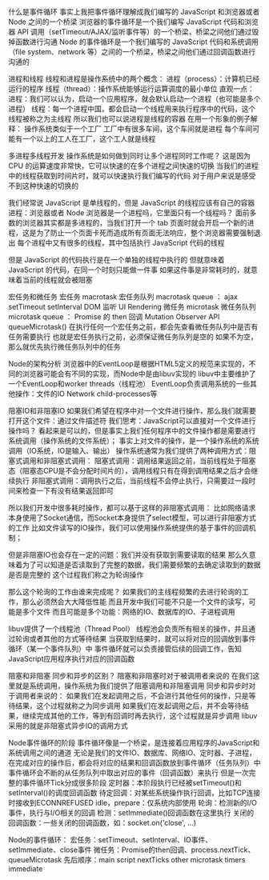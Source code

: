 什么是事件循环
事实上我把事件循环理解成我们编写的 JavaScript 和浏览器或者 Node 之间的一个桥梁
浏览器的事件循环是一个我们编写 JavaScript 代码和浏览器 API 调用（setTimeout/AJAX/监听事件等）的一个桥梁，桥梁之间他们通过毁掉函数进行沟通
Node 的事件循环是一个我们编写的 JavaScript 代码和系统调用（file system、network 等）之间的一个桥梁，桥梁之间他们通过回调函数进行沟通的

进程和线程
线程和进程是操作系统中的两个概念：
进程（process）：计算机已经运行的程序
线程（thread）：操作系统能够运行运算调度的最小单位
直观一点：
进程：我们可以认为，启动一个应用程序，就会默认启动一个进程（也可能是多个进程）
线程：每一个进程中国，都会启动一个线程用来执行程序中的代码，这个线程被称之为主线程
所以我们也可以说进程是线程的容器
在用一个形象的例子解释：
操作系统类似于一个工厂
工厂中有很多车间，这个车间就是进程
每个车间可能有一个以上的工人在工厂，这个工人就是线程

多进程多线程开发
操作系统是如何做到同时让多个进程同时工作呢？
这是因为 CPU 的运算速度非常快，它可以快速的在多个进程之间快速的切换
当我们的进程中的线程获取到时间片时，就可以快速执行我们编写的代码
对于用户来说是感受不到这种快速的切换的

我们经常说 JavaScript 是单线程的，但是 JavaScript 的线程应该有自己的容器进程：浏览器或者 Node
浏览器是一个进程吗，它里面只有一个线程吗？
面前多数的浏览器其实都是多进程的，当我们打开一个 tab 页面时就会开启一个新的进程，这是为了防止一个页面卡死而造成所有页面无法响应，整个浏览器需要强制退出
每个进程中又有很多的线程，其中包括执行 JavaScript 代码的线程

但是 JavaScript 的代码执行是在一个单独的线程中执行的
但就意味着 JavaScript 的代码，在同一个时刻只能做一件事
如果这件事是非常耗时的，就意味着当前的线程就会被阻塞

宏任务和微任务
宏任务 macrotask 宏任务队列 macrotask queue ： ajax setTimeout setInterval DOM 监听 UI Rendering
微任务 microtask 微任务队列 microtask queue ： Promise 的 then 回调 Mutation Observer API queueMicrotask()
在执行任何一个宏任务之前，都会先查看微任务队列中是否有任务需要执行
也就是宏任务执行之前，必须保证微任务队列是空的
如果不为空，那么就优先执行微任务队列中的任务

Node的架构分析
浏览器中的EventLoop是根据HTML5定义的规范来实现的，不同的浏览器可能会有不同的实现，而Node中是由libuv实现的
libuv中主要维护了一个EventLoop和worker threads（线程池）
EventLoop负责调用系统的一些其他操作：文件的IO Network child-processes等

阻塞IO和非阻塞IO
如果我们希望在程序中对一个文件进行操作，那么我们就需要打开这个文件：通过文件描述符
我们思考：JavaScript可以直接对一个文件进行操作吗？
看起来是可以的，但是事实上我们任何程序中的文件操作都是需要进行系统调用（操作系统的文件系统）；
事实上对文件的操作，是一个操作系统的系统调用（IO系统，IO是输入、输出）
操作系统通常为我们提供了两种调用方式：阻塞式调用和非阻塞式调用：
阻塞式调用：调用结果返回之前，当前线程处于阻塞态（阻塞态CPU是不会分配时间片的），调用线程只有在得到调用结果之后才会继续执行
非阻塞式调用：调用执行之后，当前线程不会停止执行，只需要过一段时间来检查一下有没有结果返回即可

所以我们开发中很多耗时操作，都可以基于这样的非阻塞式调用：
比如网络请求本身使用了Socket通信，而Socket本身提供了select模型，可以进行非阻塞方式的工作
比如文件读写的IO操作，我们可以使用操作系统提供的基于事件的回调机制；

但是非阻塞IO也会存在一定的问题：我们并没有获取到需要读取的结果
那么久意味着为了可以知道是否读取到了完整的数据，我们需要频繁的去确定读取到的数据是否是完整的
这个过程我们称之为轮询操作

那么这个轮询的工作由谁来完成呢？
如果我们的主线程频繁的去进行轮询的工作，那么必须然会大大降低性能
而且开发中我们可能不只是一个文件的读写，可能是多个文件
而且可能是多个功能：网络的IO、数据库的IO、子进程调用

libuv提供了一个线程池（Thread Pool）
线程池会负责所有相关的操作，并且通过轮询或者其他的方式等待结果
当获取到结果时，就可以将对应的回调放到事件循环（某一个事件队列）中
事件循环就可以负责接管后续的回调工作，告知JavaScript应用程序执行对应的回调函数

阻塞和非阻塞 同步和异步的区别？
阻塞和非阻塞时对于被调用者来说的
在我们这里就是系统调用，操作系统为我们提供了阻塞调用和非阻塞调用
同步和异步时对于调用者来说的：
如果我们在发起调用之后，不会进行其他任何的操作，只是等待结果，这个过程就称之为同步调用
如果我们在发起调用之后，并不会等待结果，继续完成其他的工作，等到有回调时再去执行，这个过程就是异步调用
libuv采用的就是非阻塞式异步IO的调用方式


Node事件循环的阶段
事件循环像是一个桥梁，是连接着应用程序的JavaScript和系统调用之间的通道
无论是我们的文件IO、数据库、网络IO、定时器、子进程，在完成对应的操作后，都会将对应的结果和回调函数放到事件循环（任务队列）中
事件循环会不断的从任务队列中取出对应的事件（回调函数）来执行
但是一次完整的事件循环Tick分成很多阶段
定时器：本阶段执行已经被setTimeout()和setInterval()的调度回调函数
待定回调：对某些系统操作执行回调，比如TCP连接时接收到ECONNREFUSED
idle，prepare：仅系统内部使用
轮询：检测新的I/O事件，执行与I/O相关的回调
检测：setImmediate()回调函数在这里执行
关闭的回调函数：一些关闭的回调函数，如：socket.on('close', ...)


Node的事件循环：
宏任务：setTimeout、setInterval、IO事件、setImmediate、close事件
微任务：Promise的then回调、process.nextTick、queueMicrotask
先后顺序：main script   nextTicks   other microtask   timers    immediate















